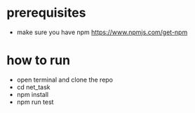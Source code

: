 # prerequisites
 - make sure you have npm https://www.npmjs.com/get-npm
  

# how to run
 - open terminal and clone the repo
 - cd net_task
 - npm install 
 - npm run test
